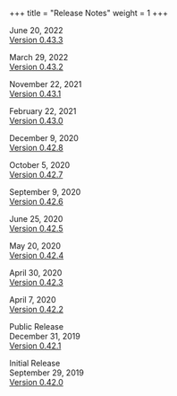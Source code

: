 +++
title = "Release Notes"
weight = 1
+++

June 20, 2022<br>
[Version 0.43.3](ver_0_43_3)

March 29, 2022<br>
[Version 0.43.2](ver_0_43_2)

November 22, 2021<br>
[Version 0.43.1](ver_0_43_1)

February 22, 2021<br>
[Version 0.43.0](ver_0_43_0)

December 9, 2020<br>
[Version 0.42.8](ver_0_42_8)

October 5, 2020<br>
[Version 0.42.7](ver_0_42_7)

September 9, 2020<br>
[Version 0.42.6](ver_0_42_6)

June 25, 2020<br>
[Version 0.42.5](ver_0_42_5)

May 20, 2020<br>
[Version 0.42.4](ver_0_42_4)

April 30, 2020<br>
[Version 0.42.3](ver_0_42_3)

April 7, 2020<br>
[Version 0.42.2](ver_0_42_2)

Public Release<br>
December 31, 2019<br>
[Version 0.42.1](ver_0_42_1)

Initial Release<br>
September 29, 2019<br>
[Version 0.42.0](ver_0_42_0)
